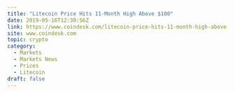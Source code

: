 ```yaml
---
title: "Litecoin Price Hits 11-Month High Above $100"
date: 2019-05-16T12:30:56Z
link: https://www.coindesk.com/litecoin-price-hits-11-month-high-above-100?utm_medium=RSS&utm_source=hune
site: www.coindesk.com
topic: crypto
category:
  - Markets
  - Markets News
  - Prices
  - Litecoin
draft: false
---
```


